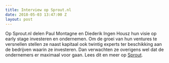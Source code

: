 ```yaml
---
title: Interview op Sprout.nl
date: 2018-05-03 13:47:00 Z
layout: post
---
```


Op Sprout.nl delen Paul Montagne en Diederik Ingen Housz hun visie op early stage investeren en ondernemen. Om de groei van hun ventures te versnellen stellen ze naast kapitaal ook twintig experts ter beschikking aan de bedrijven waarin ze investeren. Dan verwachten ze overigens wel dat de ondernemers er maximaal voor gaan. Lees dit en meer op [Sprout](https://www.sprout.nl/artikel/investeerders/deze-investeerders-ondernemen-mee-met-hun-startups).
